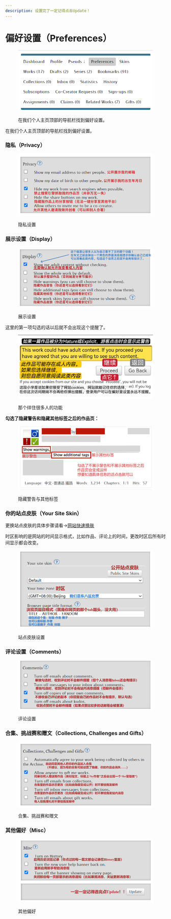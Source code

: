 ```yaml
---
description: 设置完了一定记得点击Update！
---
```


# 偏好设置（Preferences）

<figure><img src="../.gitbook/assets/image (30).png" alt=""><figcaption><p>在我们个人主页顶部的导航栏找到偏好设置。</p></figcaption></figure>

在我们个人主页顶部的导航栏找到偏好设置。

### 隐私（Privacy）

<figure><img src="../.gitbook/assets/image (9).png" alt=""><figcaption><p>隐私设置</p></figcaption></figure>

### 展示设置（Display）

<figure><img src="../.gitbook/assets/image (2) (1) (1) (1).png" alt=""><figcaption><p>展示设置</p></figcaption></figure>

这里的第一项勾选的话以后就不会出现这个提醒了。

<figure><img src="../.gitbook/assets/MTXX_MH20230313_082729569.jpg" alt=""><figcaption><p>那个绊住很多人的功能</p></figcaption></figure>

**勾选了隐藏警告和隐藏其他标签之后的作品页：**

<figure><img src="../.gitbook/assets/image3.png" alt=""><figcaption><p>隐藏警告与其他标签</p></figcaption></figure>

### 你的站点皮肤（Your Site Skin）

更换站点皮肤的具体步骤请看→[网站快速换肤](wang-zhan-kuai-su-huan-fu-site-skin.md)

时区影响的是网站的时间显示格式，比如作品、评论上的时间，更改时区后所有时间显示都会改变。

<figure><img src="../.gitbook/assets/image (13).png" alt=""><figcaption><p>站点皮肤设置</p></figcaption></figure>

### 评论设置（Comments）

<figure><img src="../.gitbook/assets/image (1) (1) (1) (1) (1).png" alt=""><figcaption><p>评论设置</p></figcaption></figure>

### 合集、挑战赛和赠文（Collections, Challenges and Gifts）

<figure><img src="../.gitbook/assets/image (2) (2) (1).png" alt=""><figcaption><p>合集、挑战赛和赠文</p></figcaption></figure>

### **其他偏好（Misc）**

<figure><img src="../.gitbook/assets/image (3) (1) (1).png" alt=""><figcaption><p>其他偏好</p></figcaption></figure>

